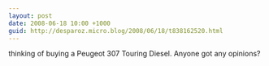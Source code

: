 ```yaml
---
layout: post
date: 2008-06-18 10:00 +1000
guid: http://desparoz.micro.blog/2008/06/18/t838162520.html
---
```

thinking of buying a Peugeot 307 Touring Diesel.  Anyone got any opinions?
